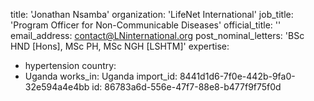 title: 'Jonathan Nsamba'
organization: 'LifeNet International'
job_title: 'Program Officer for Non-Communicable Diseases'
official_title: ''
email_address: contact@LNinternational.org
post_nominal_letters: 'BSc HND [Hons], MSc PH, MSc NGH [LSHTM]'
expertise:
  - hypertension
country:
  - Uganda
works_in: Uganda
import_id: 8441d1d6-7f0e-442b-9fa0-32e594a4e4bb
id: 86783a6d-556e-47f7-88e8-b477f9f75f0d
